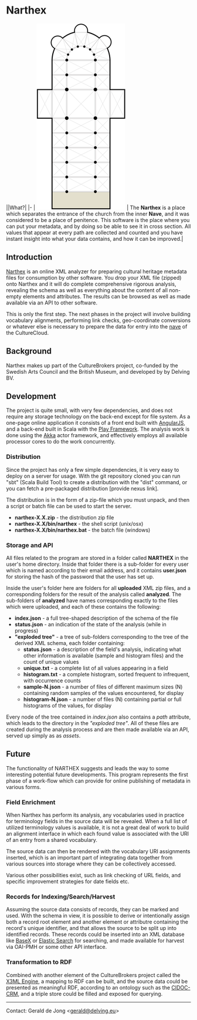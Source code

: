 
# Narthex

||What?|
|-
| ![](public/images/narthex-1.png?raw=true) | The **Narthex** is a place which separates the entrance of the church from the inner **Nave**, and it was considered to be a place of penitence. This software is the place where you can put your metadata, and by doing so be able to see it in cross section. All values that appear at every path are collected and counted and you have instant insight into what your data contains, and how it can be improved.|

## Introduction

[Narthex](http://en.wikipedia.org/wiki/Narthex) is an online XML analyzer for preparing cultural heritage metadata files for consumption by other software.  You drop your XML file (zipped) onto Narthex and it will do complete comprehensive rigorous analysis, revealing the schema as well as everything about the content of all non-empty elements and attributes.  The results can be browsed as well as made available via an API to other software.

This is only the first step. The next phases in the project will involve building vocabulary alignments, performing link checks, geo-coordinate conversions or whatever else is necessary to prepare the data for entry into the [nave](http://en.wikipedia.org/wiki/Nave) of the CultureCloud.

## Background

Narthex makes up part of the CultureBrokers project, co-funded by the Swedish Arts Council and the British Museum, and developed by by Delving BV.

## Development

The project is quite small, with very few dependencies, and does not require any storage technology on the back-end except for file system.  As a one-page online application it consists of a front end built with [AngularJS](https://angularjs.org/), and a back-end built in Scala with the [Play Framework](http://www.playframework.com/). The analysis work is done using the [Akka](http://akka.io/) actor framework, and effectively employs all available processor cores to do the work concurrently.

### Distribution

Since the project has only a few simple dependencies, it is very easy to deploy on a server for usage.  With the git repository cloned you can run "sbt" (Scala Build Tool) to create a distribution with the "dist" command, or you can fetch a pre-packaged distribution [provide nexus link].  

The distribution is in the form of a zip-file which you must unpack, and then a script or batch file can be used to start the server.

* **narthex-X.X.zip** - the distribution zip file
* **narthex-X.X/bin/narthex** - the shell script (unix/osx)
* **narthex-X.X/bin/narthex.bat** - the batch file (windows)

### Storage and API

All files related to the program are stored in a folder called **NARTHEX** in the user's home directory.  Inside that folder there is a sub-folder for every user which is named according to their email address, and it contains **user.json** for storing the hash of the password that the user has set up.

Inside the user's folder here are folders for all **uploaded** XML zip files, and a corresponding folders for the result of the analysis called **analyzed**.  The sub-folders of **analyzed** have names corresponding exactly to the files which were uploaded, and each of these contains the following:

* **index.json** - a full tree-shaped description of the schema of the file
* **status.json** - an indication of the state of the analysis (while in progress)
* **"exploded tree"** - a tree of sub-folders corresponding to the tree of the derived XML schema, each folder containing:
	* **status.json** - a description of the field's analysis, indicating what other information is available (sample and histogram files) and the count of unique values
	* **unique.txt** - a complete list of all values appearing in a field
	* **histogram.txt** - a complete histogram, sorted frequent to infrequent, with occurrence counts
	* **sample-N.json** - a number of files of different maximum sizes (N) containing random samples of the values encountered, for display
	* **histogram-N.json** - a number of files (N) containing partial or full histograms of the values, for display

Every node of the tree contained in *index.json* also contains a *path* attribute, which leads to the directory in the *"exploded tree"*.  All of these files are created during the analysis process and are then made available via an API, served up simply as as *assets*.

## Future

The functionality of NARTHEX suggests and leads the way to some interesting potential future developments.  This program represents the first phase of a work-flow which can provide for online publishing of metadata in various forms.

### Field Enrichment

When Narthex has perform its analysis, any vocabularies used in practice for terminology fields in the source data will be revealed.  When a full list of utilized terminology values is available, it is not a great deal of work to build an alignment interface in which each found value is associated with the URI of an entry from a shared vocabulary.

The source data can then be rendered with the vocabulary URI assignments inserted, which is an important part of integrating data together from various sources into storage where they can be collectively accessed.

Various other possibilities exist, such as link checking of URL fields, and specific improvement strategies for date fields etc.

### Records for Indexing/Search/Harvest

Assuming the source data consists of records, they can be marked and used.  With the schema in view, it is possible to derive or intentionally assign both a record root element and another element or attributre containing the record's unique identifier, and that allows the source to be split up into identified records.  These records could be inserted into an XML database like [BaseX](http://basex.org/) or [Elastic Search](http://www.elasticsearch.org/) for searching, and made available for harvest via OAI-PMH or some other API interface.

### Transformation to RDF

Combined with another element of the CultureBrokers project called the [X3ML Engine](https://github.com/delving/x3ml), a mapping to RDF can be built, and the source data could be presented as meaningful RDF, according to an ontology such as the [CIDOC-CRM](http://www.cidoc-crm.org/), and a triple store could be filled and exposed for querying.

---

Contact: Gerald de Jong &lt;gerald@delving.eu&gt;